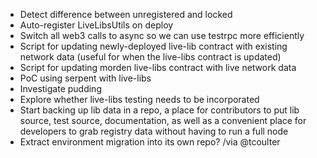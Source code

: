 * Detect difference between unregistered and locked
* Auto-register LiveLibsUtils on deploy
* Switch all web3 calls to async so we can use testrpc more efficiently
* Script for updating newly-deployed live-lib contract with existing network data (useful for when the live-libs contract is updated)
* Script for updating morden live-libs contract with live network data
* PoC using serpent with live-libs
* Investigate pudding
* Explore whether live-libs testing needs to be incorporated
* Start backing up lib data in a repo, a place for contributors to put lib source, test source, documentation, as well as a convenient place for developers to grab registry data without having to run a full node
* Extract environment migration into its own repo? /via @tcoulter
